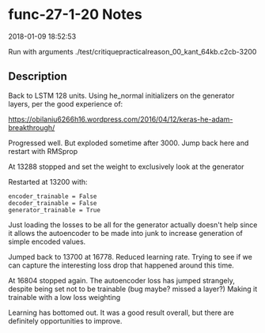 # func-27-1-20 Notes

2018-01-09 18:52:53

Run with arguments ./test/critiquepracticalreason_00_kant_64kb.c2cb-3200 

## Description

Back to LSTM 128 units. Using he_normal initializers on
the generator layers, per the good experience of:

https://obilaniu6266h16.wordpress.com/2016/04/12/keras-he-adam-breakthrough/


Progressed well. But exploded sometime after 3000. Jump back here and restart with RMSprop

At 13288 stopped and set the weight to exclusively look at the generator

Restarted at 13200 with:

    encoder_trainable = False
    decoder_trainable = False
    generator_trainable = True

Just loading the losses to be all for the generator actually
doesn't help since it allows the autoencoder to be made 
into junk to increase generation of simple encoded values.

Jumped back to 13700 at 16778. Reduced learning rate. Trying to see if we can capture the interesting loss drop that happened around this time.

At 16804 stopped again. The autoencoder loss has jumped strangely, despite being set not to be trainable (bug maybe? missed a layer?) Making it trainable with a low loss weighting

Learning has bottomed out. It was a good result overall, but there are definitely opportunities to improve.
